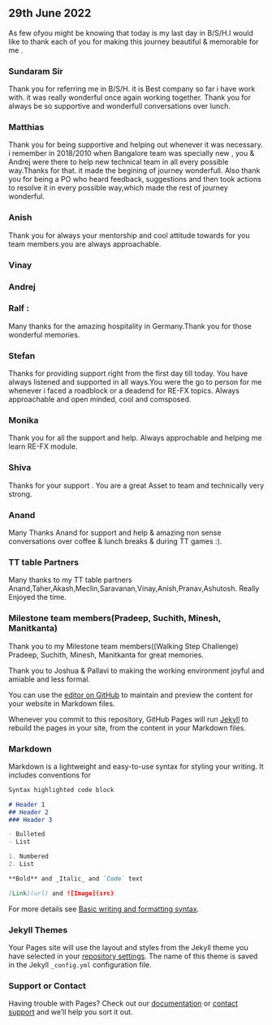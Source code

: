 ## 29th June 2022

As few ofyou might be knowing that today is my last day in B/S/H.I would like to thank each of you for making this journey beautiful & memorable for me .



### Sundaram Sir 
Thank you for referring me in B/S/H. it is Best company so far i have work with. it was really wonderful once again working together. Thank you for always be so supportive and wonderfull conversations over lunch.

### Matthias
Thank you for being supportive and helping out whenever it was necessary. i remember in 2018/2010 when Bangalore team was specially new , you & Andrej were there to help new technical team in all every possible way.Thanks for that. it made the begining of journey wonderfull. Also thank you for being a PO who heard feedback, suggestions and then took actions to resolve it in every possible way,which made the rest of journey wonderful. 

### Anish 
Thank you for always your mentorship and cool attitude towards for you team members.you are always approachable. 

### Vinay

### Andrej

### Ralf : 
Many thanks for the amazing hospitality in Germany.Thank you for those wonderful memories. 

### Stefan 
Thanks for providing support right from the first day till today. You have always listened and supported in all ways.You were the go to person for me whenever i faced a roadblock or a deadend for RE-FX topics. Always approachable and open minded, cool and comsposed. 

### Monika
Thank you for all the support and help. Always approchable and helping me learn RE-FX module.

### Shiva
Thanks for your support . You are a great Asset to team and technically very strong. 

### Anand
Many Thanks Anand for support and help & amazing non sense conversations over coffee & lunch breaks & during TT games :).   

### TT table Partners
Many thanks to my TT table partners Anand,Taher,Akash,Meclin,Saravanan,Vinay,Anish,Pranav,Ashutosh. Really Enjoyed the time.


### Milestone team members(Pradeep, Suchith, Minesh, Manitkanta)
Thank you to my Milestone team members((Walking Step Challenge) Pradeep, Suchith, Minesh, Manitkanta for great memories.

Thank you to Joshua & Pallavi to making the working environment joyful and amiable and less formal. 



You can use the [editor on GitHub](https://github.com/binay302/FarewellBSH/edit/gh-pages/index.md) to maintain and preview the content for your website in Markdown files.

Whenever you commit to this repository, GitHub Pages will run [Jekyll](https://jekyllrb.com/) to rebuild the pages in your site, from the content in your Markdown files.

### Markdown

Markdown is a lightweight and easy-to-use syntax for styling your writing. It includes conventions for

```markdown
Syntax highlighted code block

# Header 1
## Header 2
### Header 3

- Bulleted
- List

1. Numbered
2. List

**Bold** and _Italic_ and `Code` text

[Link](url) and ![Image](src)
```

For more details see [Basic writing and formatting syntax](https://docs.github.com/en/github/writing-on-github/getting-started-with-writing-and-formatting-on-github/basic-writing-and-formatting-syntax).

### Jekyll Themes

Your Pages site will use the layout and styles from the Jekyll theme you have selected in your [repository settings](https://github.com/binay302/FarewellBSH/settings/pages). The name of this theme is saved in the Jekyll `_config.yml` configuration file.

### Support or Contact

Having trouble with Pages? Check out our [documentation](https://docs.github.com/categories/github-pages-basics/) or [contact support](https://support.github.com/contact) and we’ll help you sort it out.
